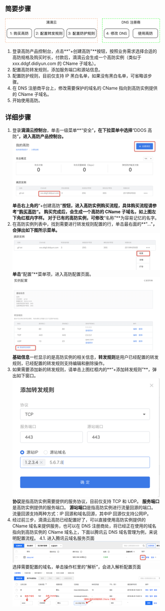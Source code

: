 ## 简要步骤
![avatar](./picture/1.4.1.png)
1. 登录高防产品控制台，点击**"+创建高防"**按钮，按照业务需求选择合适的高防规格及购买时长，付款后，滴滴云会生成一个高防实例（类似于xxx.ddgf.didiyun.com 的 CName 子域名）。
2. 配置高防转发规则，添加服务端口和源站信息。
3. 配置防护规则，目前仅支持 IP 黑白名单，如果没有黑白名单，可省略该步骤。
4. 在 DNS 注册商平台上，修改需要保护的域名的 CName 指向到高防实例提供的 CName 子域名。
5. 开始使用高防。
## 详细步骤
1. 登录**滴滴云控制台**，单击一级菜单**“安全”**，在下拉菜单中选择**“DDOS 高防”**，进入高防产品控制台。
![avatar](./picture/1.4.2.png)
单击右上角的**“+创建高防”**按钮，进入高防实例购买流程，具体购买流程请参考“[购买高防](./购买高防.md)“。
购买完成后，会生成一个高防的 CName 子域名，如上图左下角红框内字样。
对于已有的高防实例，可修改**“名称”**为容易记忆的名字。
2. 在高防实例列表中，找到需要进行转发规则配置的行，单击最右面的**"..."**，会弹出如下图所示菜单。
![avatar](./picture/1.4.3.png)
单击**“配置”**菜单项，进入高防配置页面。 
![avatar](./picture/1.4.4.png)
**基础信息**一栏显示的是高防实例的相关信息，**转发规则**是用户已经配置的转发规则，已经配置的转发规则支持编辑和删除操作。
3. 如果需要添加新的转发规则，请单击上图红框内的**“+添加转发规则”**，弹出如下窗口。
![avatar](./picture/1.4.5.png)
**协议**是指高防实例需要提供的服务协议，目前仅支持 TCP 和 UDP。
**服务端口**是高防实例提供的服务端口。
**源站端口**是指高防实例进行流量回源的端口。
流量回源支持两种方式：IP 回源和域名回源，其中IP 回源仅支持公网IP。
4. 经过前三步，滴滴云高防已经配置好了，可以直接使用高防实例提供的 CName 域名来提供服务，也可以在 DNS 注册商处，将已经正在使用的域名指向到高防实例的 CName 域名上，下面以腾讯云 DNS 域名管理为例，来说明配置流程。
4.1. 进入腾讯云域名服务页面       ![avatar](./picture/1.4.6.png)
选择需要配置的域名，单击操作栏里的“解析”，会进入解析配置页面 
![avatar](./picture/1.4.7.png)